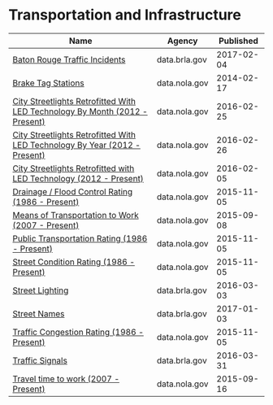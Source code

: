 # Transportation and Infrastructure

Name | Agency | Published
---- | ---- | ---------
[Baton Rouge Traffic Incidents](../datasets/2tu5-7kif.md) | data.brla.gov | 2017-02-04
[Brake Tag Stations](../datasets/r82n-4xx7.md) | data.nola.gov | 2014-02-17
[City Streetlights Retrofitted With LED Technology By Month (2012 - Present)](../datasets/gvn7-pxhz.md) | data.nola.gov | 2016-02-25
[City Streetlights Retrofitted With LED Technology By Year (2012 - Present)](../datasets/jf4w-7w2y.md) | data.nola.gov | 2016-02-26
[City Streetlights Retrofitted with LED Technology (2012 - Present)](../datasets/thvj-m69y.md) | data.nola.gov | 2016-02-05
[Drainage / Flood Control Rating (1986 - Present)](../datasets/q2z9-ts6s.md) | data.nola.gov | 2015-11-05
[Means of Transportation to Work (2007 - Present)](../datasets/r2sy-8afw.md) | data.nola.gov | 2015-09-08
[Public Transportation Rating (1986 - Present)](../datasets/htpd-y79d.md) | data.nola.gov | 2015-11-05
[Street Condition Rating (1986 - Present)](../datasets/fai6-2ni7.md) | data.nola.gov | 2015-11-05
[Street Lighting](../datasets/2jru-byiu.md) | data.brla.gov | 2016-03-03
[Street Names](../datasets/whw6-pbh2.md) | data.brla.gov | 2017-01-03
[Traffic Congestion Rating (1986 - Present)](../datasets/wras-isie.md) | data.nola.gov | 2015-11-05
[Traffic Signals](../datasets/i5j3-69mv.md) | data.brla.gov | 2016-03-31
[Travel time to work (2007 - Present)](../datasets/qwed-53qf.md) | data.nola.gov | 2015-09-16

